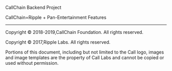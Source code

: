 CallChain Backend Project

CallChain=Ripple + Pan-Entertainment Features

- - -

Copyright © 2018-2019,CallChain Foundation. All rights reserved.

Copyright © 2017,Ripple Labs. All rights reserved.

Portions of this document, including but not limited to the Call logo,
images and image templates are the property of Call Labs and cannot be
copied or used without permission.
